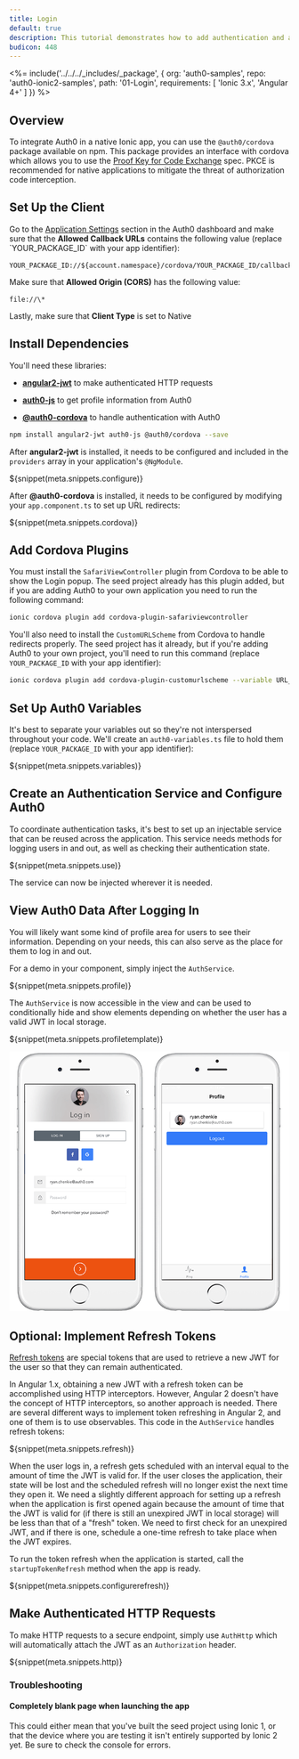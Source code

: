 ```yaml
---
title: Login
default: true
description: This tutorial demonstrates how to add authentication and authorization to an Ionic 2 app
budicon: 448
---
```


<%= include('../../../_includes/_package', {
  org: 'auth0-samples',
  repo: 'auth0-ionic2-samples',
  path: '01-Login',
  requirements: [
    'Ionic 3.x',
    'Angular 4+'
  ]
}) %>

## Overview

To integrate Auth0 in a native Ionic app, you can use the `@auth0/cordova` package available on npm. This package provides an interface with cordova which allows you to use the [Proof Key for Code Exchange](https://tools.ietf.org/html/rfc7636) spec. PKCE is recommended for native applications to mitigate the threat of authorization code interception.

## Set Up the Client

<div class="setup-callback">
<p>Go to the <a href="${manage_url}/#/applications/${account.clientId}/settings">Application Settings</a> section in the Auth0 dashboard and make sure that the <b>Allowed Callback URLs</b> contains the following value (replace `YOUR_PACKAGE_ID` with your app identifier):</p>

<pre><code>YOUR_PACKAGE_ID://${account.namespace}/cordova/YOUR_PACKAGE_ID/callback</pre></code>

<p>Make sure that <b>Allowed Origin (CORS)</b> has the following value:</p>

<pre><code>file://\*</code></pre>

<p>Lastly, make sure that <b>Client Type</b> is set to Native</p>

</div>

## Install Dependencies

You'll need these libraries:

* **[angular2-jwt](https://github.com/auth0/angular2-jwt)** to make authenticated HTTP requests

* **[auth0-js](https://github.com/auth0/auth0.js)** to get profile information from Auth0

* **[@auth0-cordova](https://github.com/auth0/auth0-cordova)** to handle authentication with Auth0

```bash
npm install angular2-jwt auth0-js @auth0/cordova --save
```

After **angular2-jwt** is installed, it needs to be configured and included in the `providers` array in your application's `@NgModule`.

${snippet(meta.snippets.configure)}

After **@auth0-cordova** is installed, it needs to be configured by modifying your `app.component.ts` to set up URL redirects:

${snippet(meta.snippets.cordova)}

## Add Cordova Plugins

You must install the `SafariViewController` plugin from Cordova to be able to show the Login popup. The seed project already has this plugin added, but if you are adding Auth0 to your own application you need to run the following command:

```bash
ionic cordova plugin add cordova-plugin-safariviewcontroller
```

You'll also need to install the `CustomURLScheme` from Cordova to handle redirects properly. The seed project has it already, but if you're adding Auth0 to your own project, you'll need to run this command (replace `YOUR_PACKAGE_ID` with your app identifier):

```bash
ionic cordova plugin add cordova-plugin-customurlscheme --variable URL_SCHEME={YOUR_PACKAGE_ID} --variable ANDROID_SCHEME={YOUR_PACKAGE_ID} --variable ANDROID_HOST=${account.namespace} --variable ANDROID_PATHPREFIX=/cordova/{YOUR_PACKAGE_ID}/callback
```

## Set Up Auth0 Variables

It's best to separate your variables out so they're not interspersed throughout your code. We'll create an `auth0-variables.ts` file to hold them (replace `YOUR_PACKAGE_ID` with your app identifier):

${snippet(meta.snippets.variables)}

## Create an Authentication Service and Configure Auth0

To coordinate authentication tasks, it's best to set up an injectable service that can be reused across the application. This service needs methods for logging users in and out, as well as checking their authentication state.

${snippet(meta.snippets.use)}

The service can now be injected wherever it is needed.

## View Auth0 Data After Logging In

You will likely want some kind of profile area for users to see their information. Depending on your needs, this can also serve as the place for them to log in and out.

For a demo in your component, simply inject the `AuthService`.

${snippet(meta.snippets.profile)}

The `AuthService` is now accessible in the view and can be used to conditionally hide and show elements depending on whether the user has a valid JWT in local storage.

${snippet(meta.snippets.profiletemplate)}

![auth0 lock](/media/articles/native-platforms/ionic2/ionic2-auth-5.png)

## Optional: Implement Refresh Tokens

[Refresh tokens](/refresh-token) are special tokens that are used to retrieve a new JWT for the user so that they can remain authenticated.

In Angular 1.x, obtaining a new JWT with a refresh token can be accomplished using HTTP interceptors. However, Angular 2 doesn't have the concept of HTTP interceptors, so another approach is needed. There are several different ways to implement token refreshing in Angular 2, and one of them is to use observables. This code in the `AuthService` handles refresh tokens:

${snippet(meta.snippets.refresh)}

When the user logs in, a refresh gets scheduled with an interval equal to the amount of time the JWT is valid for. If the user closes the application, their state will be lost and the scheduled refresh will no longer exist the next time they open it. We need a slightly different approach for setting up a refresh when the application is first opened again because the amount of time that the JWT is valid for (if there is still an unexpired JWT in local storage) will be less than that of a "fresh" token. We need to first check for an unexpired JWT, and if there is one, schedule a one-time refresh to take place when the JWT expires.

To run the token refresh when the application is started, call the `startupTokenRefresh` method when the app is ready.

${snippet(meta.snippets.configurerefresh)}

## Make Authenticated HTTP Requests

To make HTTP requests to a secure endpoint, simply use `AuthHttp` which will automatically attach the JWT as an `Authorization` header.

${snippet(meta.snippets.http)}

### Troubleshooting

#### Completely blank page when launching the app

This could either mean that you've built the seed project using Ionic 1, or that the device where you are testing it isn't entirely supported by Ionic 2 yet. Be sure to check the console for errors.
